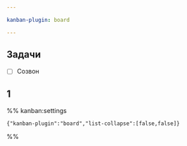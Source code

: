 ```yaml
---

kanban-plugin: board

---
```


## Задачи

- [ ] Созвон


## 1





%% kanban:settings
```
{"kanban-plugin":"board","list-collapse":[false,false]}
```
%%